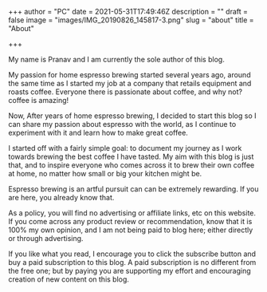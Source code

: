 +++
author = "PC"
date = 2021-05-31T17:49:46Z
description = ""
draft = false
image = "images/IMG_20190826_145817-3.png"
slug = "about"
title = "About"

+++


My name is Pranav and I am currently the sole author of this blog.

My passion for home espresso brewing started several years ago, around the same time as I started my job at a company that retails equipment and roasts coffee. Everyone there is passionate about coffee, and why not? coffee is amazing!

Now, After years of home espresso brewing, I decided to start this blog so I can share my passion about espresso with the world, as I continue to experiment with it and learn how to make great coffee.

I started off with a fairly simple goal: to document my journey as I work towards brewing the best coffee I have tasted. My aim with this blog is just that, and to inspire everyone who comes across it to brew their own coffee at home, no matter how small or big your kitchen might be.

Espresso brewing is an artful pursuit can can be extremely rewarding. If you are here, you already know that.

As a policy, you will find no advertising or affiliate links, etc on this website. If you come across any product review or recommendation, know that it is 100% my own opinion, and I am not being paid to blog here; either directly or through advertising.

If you like what you read, I encourage you to click the subscribe button and buy a paid subscription to this blog. A paid subscription is no different from the free one; but by paying you are supporting my effort and encouraging creation of new content on this blog.

